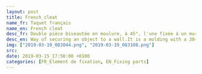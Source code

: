 ```yaml
---
layout: post
title: French_cleat
name_fr: Taquet français
name_en: French cleat
desc_fr: Double pièce biseautée en moulure, à 45°, l'une fixée à un mur (biseau vers le haut) et l'autre fixée à un élément à accrocher au mur (biseau vers le bas). Les deux pièces s'emboittent entre elles.  Peut se présenter sous la forme de la seule pièce fixée au mur, l'élément à accrocher ayant déjà une partie géométrique à angle permettant l'assemblage.
desc_en: Way of securing an object to a wall.It is a molding with a 30–45 degree slope used to hang cabinets or other objects.  French cleats can be used in pairs, or with a cleat mounted to the wall and a matching edge cut into the object to be hung.
img: ["2019-03-19_083044.png", "2019-03-19_083108.png"]
src: 
date: 2019-03-15 17:58:00 +0100
categories: [FR_Élement de fixation, EN_Fixing parts]
---
```

